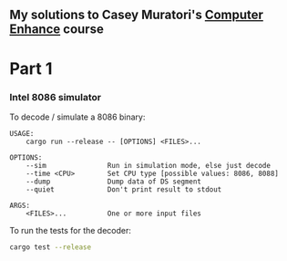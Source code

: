 ## My solutions to Casey Muratori's [Computer Enhance](https://www.computerenhance.com/) course

# Part 1
### **Intel 8086 simulator**

To decode / simulate a 8086 binary:
```console
USAGE:
    cargo run --release -- [OPTIONS] <FILES>...

OPTIONS:
    --sim               Run in simulation mode, else just decode
    --time <CPU>        Set CPU type [possible values: 8086, 8088]
    --dump              Dump data of DS segment
    --quiet             Don't print result to stdout

ARGS:
    <FILES>...          One or more input files
```

To run the tests for the decoder:
```sh
cargo test --release
```
